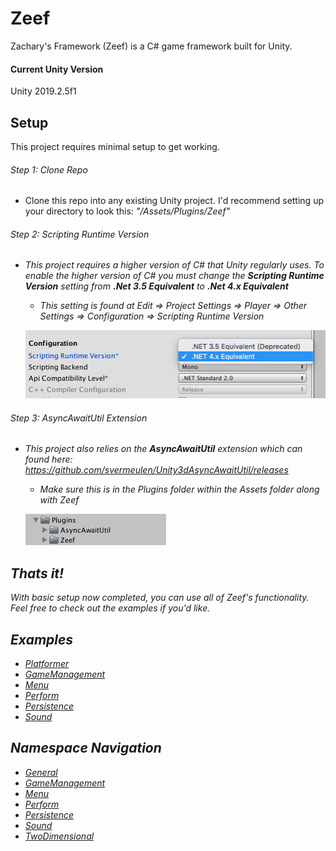 # Zeef #
Zachary's Framework (Zeef) is a C# game framework built for Unity.

#### Current Unity Version ####
Unity 2019.2.5f1

## Setup ##
This project requires minimal setup to get working.

###### Step 1: Clone Repo
* Clone this repo into any existing Unity project. I'd recommend setting up your directory to look this:
<i>"/Assets/Plugins/Zeef"<i>

###### Step 2: Scripting Runtime Version
* This project requires a higher version of C# that Unity regularly uses. To enable the higher version of C# you must change the <strong>Scripting Runtime Version</strong> setting from <strong>.Net 3.5 Equivalent</strong> to <strong>.Net 4.x Equivalent</strong>
  * This setting is found at Edit => Project Settings => Player => Other Settings => Configuration => Scripting Runtime Version

  ![ScriptingRuntimeVersion](https://github.com/ZachIsAGardner/Zeef/blob/master/_Documents/Zeef/Runtime.png)

###### Step 3: AsyncAwaitUtil Extension
* This project also relies on the <strong>AsyncAwaitUtil</strong> extension which can found here: https://github.com/svermeulen/Unity3dAsyncAwaitUtil/releases
  * Make sure this is in the Plugins folder within the Assets folder along with Zeef

  ![Plugins](https://github.com/ZachIsAGardner/Zeef/blob/master/_Documents/Zeef/Async.png)

## Thats it! ##
With basic setup now completed, you can use all of Zeef's functionality. Feel free to check out the examples if you'd like.


## Examples ##
* [Platformer](https://github.com/ZachIsAGardner/Zeef/tree/master/_Examples/TwoDimensional/Platformer)
* [GameManagement](https://github.com/ZachIsAGardner/Zeef/tree/master/_Examples/GameManagement)
* [Menu](https://github.com/ZachIsAGardner/Zeef/tree/master/_Examples/Menu)
* [Perform](https://github.com/ZachIsAGardner/Zeef/tree/master/_Examples/Perform)
* [Persistence](https://github.com/ZachIsAGardner/Zeef/tree/master/_Examples/Persistence)
* [Sound](https://github.com/ZachIsAGardner/Zeef/tree/master/_Examples/Sound)

## Namespace Navigation ##

* [General](https://github.com/ZachIsAGardner/Zeef/tree/master/General)
* [GameManagement](https://github.com/ZachIsAGardner/Zeef/tree/master/GameManagement)
* [Menu](https://github.com/ZachIsAGardner/Zeef/tree/master/Menu)
* [Perform](https://github.com/ZachIsAGardner/Zeef/tree/master/Perform)
* [Persistence](https://github.com/ZachIsAGardner/Zeef/tree/master/Persistence)
* [Sound](https://github.com/ZachIsAGardner/Zeef/tree/master/Sound)
* [TwoDimensional](https://github.com/ZachIsAGardner/Zeef/tree/master/TwoDimensional)
